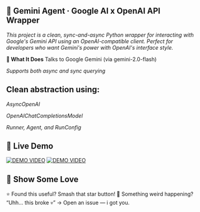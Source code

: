## **🚀 Gemini Agent · Google AI x OpenAI API Wrapper**

*This project is a clean, sync-and-async Python wrapper for interacting with Google's Gemini API using an OpenAI-compatible client. Perfect for developers who want Gemini's power with OpenAI's interface style.*

**🧠 What It Does**
Talks to Google Gemini (via gemini-2.0-flash)

*Supports both async and sync querying*

## Clean abstraction using:

*AsyncOpenAI*

*OpenAIChatCompletionsModel*

*Runner, Agent, and RunConfig*

## 🎥 Live Demo
[![DEMO VIDEO](https://img.shields.io/badge/%F0%9F%8E%A5_Watch_Now-9146FF?style=for-the-badge&logo=google-drive)](https://drive.google.com/file/d/1t8XOdAuu6wjMC4iO8VPJ4F_tUg3h1vKR/view?usp=sharing)
[![DEMO VIDEO](https://img.shields.io/badge/%F0%9F%8E%A5_Watch_Now-9146FF?style=for-the-badge&logo=google-drive)](https://drive.google.com/file/d/1KzUDLb-O8C0SqPjswyYuWmBl7ge0_KfX/view?usp=sharing)

## 🙌 Show Some Love

⭐ Found this useful? Smash that star button!
🐞 Something weird happening? “Uhh... this broke 💀” → Open an issue — i got you.
